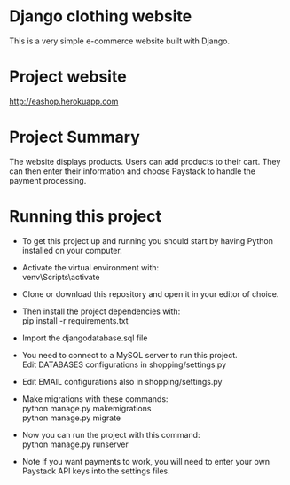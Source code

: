 # Django clothing website
This is a very simple e-commerce website built with Django.
# Project website 
http://eashop.herokuapp.com
# Project Summary
The website displays products. Users can add products to their cart. They can then enter their information and choose Paystack to handle the payment processing.
# Running this project
- To get this project up and running you should start by having Python installed on your computer. 

- Activate the virtual environment with:\
  venv\Scripts\activate

- Clone or download this repository and open it in your editor of choice. 

- Then install the project dependencies with:\
  pip install -r requirements.txt

- Import the djangodatabase.sql file

- You need to connect to a MySQL server to run this project.\
  Edit DATABASES configurations in shopping/settings.py

- Edit EMAIL configurations also in shopping/settings.py

- Make migrations with these commands:\
  python manage.py makemigrations\
  python manage.py migrate

- Now you can run the project with this command:\
  python manage.py runserver

- Note if you want payments to work, you will need to enter your own Paystack API keys into the settings files.
